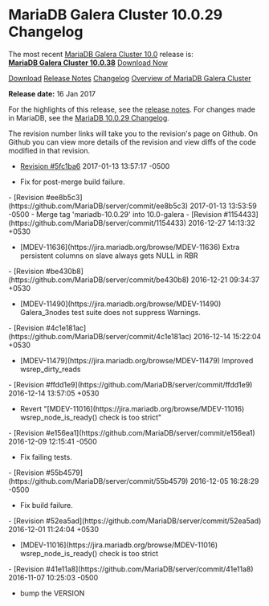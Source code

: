 # MariaDB Galera Cluster 10.0.29 Changelog

The most recent [MariaDB Galera Cluster 10.0](/kb/en/galera/) release is:<br>
<span class="cstm-style lead"><strong>[MariaDB Galera Cluster 10.0.38](/replication/galera-cluster/mariadb-galera-cluster-releases/mariadb-galera-100-release-notes/mariadb-galera-cluster-10038-release-notes/)</strong> [Download<span>&nbsp;</span>Now](https://downloads.mariadb.org/mariadb-galera/10.0)</span>

[Download](http://downloads.mariadb.org/mariadb-galera/10.0.29)
[Release Notes](/replication/galera-cluster/mariadb-galera-cluster-releases/mariadb-galera-100-release-notes/mariadb-galera-cluster-10029-release-notes/)
[Changelog](/replication/galera-cluster/mariadb-galera-cluster-releases/mariadb-galera-100-changelogs/mariadb-galera-cluster-10029-changelog/)
[Overview of MariaDB Galera Cluster](/replication/galera-cluster/what-is-mariadb-galera-cluster/)

<strong>Release date:</strong> 16 Jan 2017

For the highlights of this release, see the
[release notes](/replication/galera-cluster/mariadb-galera-cluster-releases/mariadb-galera-100-release-notes/mariadb-galera-cluster-10029-release-notes/).
For changes made in MariaDB, see the [MariaDB 10.0.29 Changelog](/kb/en/mariadb-10029-changelog/).

The revision number links will take you to the revision's page on Github. On
Github you can view more details of the revision and view diffs of the code
modified in that revision.

- [Revision #5fc1ba6](https://github.com/MariaDB/server/commit/5fc1ba6)
<span class="cstm-style datetime">2017-01-13 13:57:17 -0500</span>
<ul start="1"><li>Fix for post-merge build failure.
</li></ul>
- <span class="cstm-style datetime">[Revision #ee8b5c3](https://github.com/MariaDB/server/commit/ee8b5c3) 2017-01-13 13:53:59 -0500 - Merge tag 'mariadb-10.0.29' into 10.0-galera</span>
- [Revision #1154433](https://github.com/MariaDB/server/commit/1154433)
<span class="cstm-style datetime">2016-12-27 14:13:32 +0530</span>
<ul start="1"><li>[MDEV-11636](https://jira.mariadb.org/browse/MDEV-11636) Extra persistent columns on slave always gets NULL in RBR
</li></ul>
- [Revision #be430b8](https://github.com/MariaDB/server/commit/be430b8)
<span class="cstm-style datetime">2016-12-21 09:34:37 +0530</span>
<ul start="1"><li>[MDEV-11490](https://jira.mariadb.org/browse/MDEV-11490) Galera_3nodes test suite does not suppress Warnings.
</li></ul>
- [Revision #4c1e181ac](https://github.com/MariaDB/server/commit/4c1e181ac)
<span class="cstm-style datetime">2016-12-14 15:22:04 +0530</span>
<ul start="1"><li>[MDEV-11479](https://jira.mariadb.org/browse/MDEV-11479) Improved wsrep_dirty_reads
</li></ul>
- [Revision #ffdd1e9](https://github.com/MariaDB/server/commit/ffdd1e9)
<span class="cstm-style datetime">2016-12-14 13:57:05 +0530</span>
<ul start="1"><li>Revert "[MDEV-11016](https://jira.mariadb.org/browse/MDEV-11016) wsrep_node_is_ready() check is too strict"
</li></ul>
- [Revision #e156ea1](https://github.com/MariaDB/server/commit/e156ea1)
<span class="cstm-style datetime">2016-12-09 12:15:41 -0500</span>
<ul start="1"><li>Fix failing tests.
</li></ul>
- [Revision #55b4579](https://github.com/MariaDB/server/commit/55b4579)
<span class="cstm-style datetime">2016-12-05 16:28:29 -0500</span>
<ul start="1"><li>Fix build failure.
</li></ul>
- [Revision #52ea5ad](https://github.com/MariaDB/server/commit/52ea5ad)
<span class="cstm-style datetime">2016-12-01 11:24:04 +0530</span>
<ul start="1"><li>[MDEV-11016](https://jira.mariadb.org/browse/MDEV-11016) wsrep_node_is_ready() check is too strict
</li></ul>
- [Revision #41e11a8](https://github.com/MariaDB/server/commit/41e11a8)
<span class="cstm-style datetime">2016-11-07 10:25:03 -0500</span>
<ul start="1"><li>bump the VERSION
</li></ul>